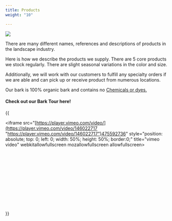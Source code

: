 ```yaml
---
title: Products
weight: "10"

---
```

![](/imgs/products-five-barks.jpg)

There are many different names, references and descriptions of products in the landscape industry.

Here is how we describe the products we supply. There are 5 core products we stock regularly. There are slight seasonal variations in the color and size.

Additionally, we will work with our customers to fulfill any specialty orders if we are able and can pick up or receive product from numerous locations.

Our bark is 100% organic bark and contains no [Chemicals or dyes. ]()

#### Check out our Bark Tour here!

{{<div style="position: relative; padding-bottom: 56.25%; height: 0; overflow: hidden;"> <iframe src="[https://player.vimeo.com/video/](https://player.vimeo.com/video/146022717 "https://player.vimeo.com/video/146022717")475592736" style="position: absolute; top: 0; left: 0; width: 50%; height: 50%; border:0;" title="vimeo video" webkitallowfullscreen mozallowfullscreen allowfullscreen></iframe> </div>}}